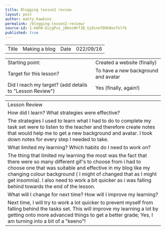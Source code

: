 ```yaml
---
title: Blogging lesson2 review
layout: post
author: matty.hawkins
permalink: /blogging-lesson2-review/
source-id: 1-b6h0-EujgPvz_jBHzcWtfJB_Gj8inn7OOkNxsTolfk
published: true
---
```

<table>
  <tr>
    <td>Title</td>
    <td> Making a blog  </td>
    <td>Date</td>
    <td>022/09/16</td>
  </tr>
</table>


<table>
  <tr>
    <td>Starting point:</td>
    <td>Created a website (finally)  </td>
  </tr>
  <tr>
    <td>Target for this lesson?</td>
    <td>To have a new background and avatar </td>
  </tr>
  <tr>
    <td>Did I reach my target? 
(add details to "Lesson Review")</td>
    <td> Yes (finally, again!)</td>
  </tr>
</table>


<table>
  <tr>
    <td>Lesson Review</td>
  </tr>
  <tr>
    <td>How did I learn? What strategies were effective? </td>
  </tr>
  <tr>
    <td>The strategies I used to learn what I had to do to complete my task set were to listen to the teacher and therefore create notes that would help me to get a new background and avatar. I took down notes for every step I needed to take. </td>
  </tr>
  <tr>
    <td>What limited my learning? Which habits do I need to work on? </td>
  </tr>
  <tr>
    <td>The thing that limited my learning the most was the fact that there were so many different gif's to choose from i had to choose one that was suitable and effective in my blog like my changing colour background ( I might of changed that as I might get insomnia). I also need to work a bit quicker as i was falling behind towards the end of the lesson.</td>
  </tr>
  <tr>
    <td>What will I change for next time? How will I improve my learning?</td>
  </tr>
  <tr>
    <td>Next time, I will try to work a lot quicker to prevent myself from falling behind the tasks set. This will improve my learning a lot by getting onto more advanced things to get a better grade; Yes, I am turning into a bit of a "keeno"!</td>
  </tr>
</table>


